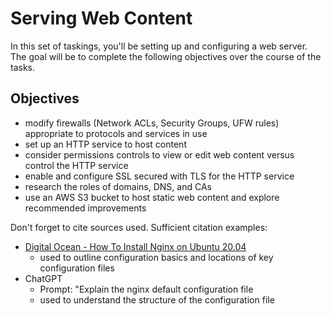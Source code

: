 # Serving Web Content

In this set of taskings, you'll be setting up and configuring a web server.  The goal will be to complete the following objectives over the course of the tasks.

## Objectives
- modify firewalls (Network ACLs, Security Groups, UFW rules) appropriate to protocols and services in use
- set up an HTTP service to host content
- consider permissions controls to view or edit web content versus control the HTTP service
- enable and configure SSL secured with TLS for the HTTP service
- research the roles of domains, DNS, and CAs
- use an AWS S3 bucket to host static web content and explore recommended improvements

Don't forget to cite sources used.  Sufficient citation examples:
- [Digital Ocean - How To Install Nginx on Ubuntu 20.04](https://www.digitalocean.com/community/tutorials/how-to-install-nginx-on-ubuntu-20-04)
    - used to outline configuration basics and locations of key configuration files
- ChatGPT
    - Prompt: "Explain the nginx default configuration file
    - used to understand the structure of the configuration file